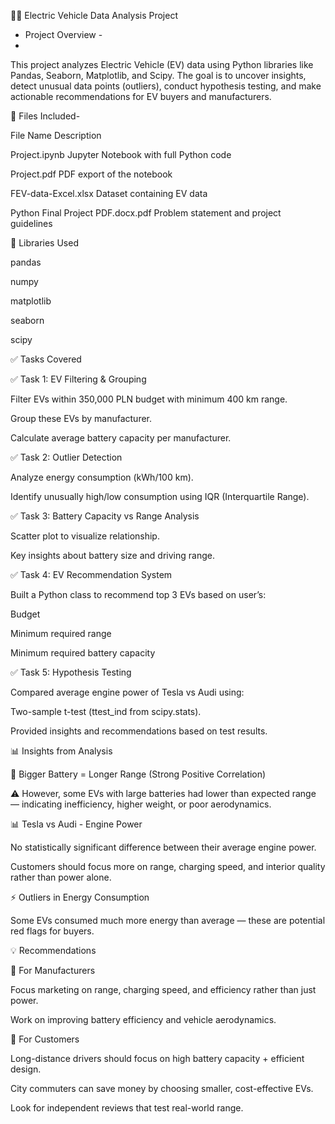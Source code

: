 🚗🔋 Electric Vehicle Data Analysis Project
- Project Overview -
- 
This project analyzes Electric Vehicle (EV) data using Python libraries like Pandas, Seaborn, Matplotlib, and Scipy. The goal is to uncover insights, detect unusual data points (outliers), conduct hypothesis testing, and make actionable recommendations for EV buyers and manufacturers.

📂 Files Included-

File Name	Description

Project.ipynb	Jupyter Notebook with full Python code

Project.pdf	PDF export of the notebook

FEV-data-Excel.xlsx	Dataset containing EV data

Python Final Project PDF.docx.pdf	Problem statement and project guidelines

🧰 Libraries Used

pandas

numpy

matplotlib

seaborn

scipy

✅ Tasks Covered

✅ Task 1: EV Filtering & Grouping

Filter EVs within 350,000 PLN budget with minimum 400 km range.

Group these EVs by manufacturer.

Calculate average battery capacity per manufacturer.

✅ Task 2: Outlier Detection

Analyze energy consumption (kWh/100 km).

Identify unusually high/low consumption using IQR (Interquartile Range).

✅ Task 3: Battery Capacity vs Range Analysis

Scatter plot to visualize relationship.

Key insights about battery size and driving range.

✅ Task 4: EV Recommendation System

Built a Python class to recommend top 3 EVs based on user’s:

Budget

Minimum required range

Minimum required battery capacity

✅ Task 5: Hypothesis Testing

Compared average engine power of Tesla vs Audi using:

Two-sample t-test (ttest_ind from scipy.stats).

Provided insights and recommendations based on test results.

📊 Insights from Analysis

🔋 Bigger Battery = Longer Range (Strong Positive Correlation)

⚠️ However, some EVs with large batteries had lower than expected range — indicating inefficiency, higher weight, or poor aerodynamics.


📊 Tesla vs Audi - Engine Power

No statistically significant difference between their average engine power.

Customers should focus more on range, charging speed, and interior quality rather than power alone.

⚡ Outliers in Energy Consumption


Some EVs consumed much more energy than average — these are potential red flags for buyers.

💡 Recommendations

📣 For Manufacturers

Focus marketing on range, charging speed, and efficiency rather than just power.

Work on improving battery efficiency and vehicle aerodynamics.

📣 For Customers

Long-distance drivers should focus on high battery capacity + efficient design.

City commuters can save money by choosing smaller, cost-effective EVs.

Look for independent reviews that test real-world range.

